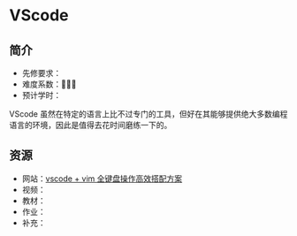 # VScode

## 简介

- 先修要求：
- 难度系数：🌟🌟🌟
- 预计学时：

VScode 虽然在特定的语言上比不过专门的工具，但好在其能够提供绝大多数编程语言的环境，因此是值得去花时间磨练一下的。

## 资源

- 网站：[vscode + vim 全键盘操作高效搭配方案](https://www.cnblogs.com/YunyaSir/p/15522565.html)
- 视频：
- 教材：
- 作业：
- 补充：

